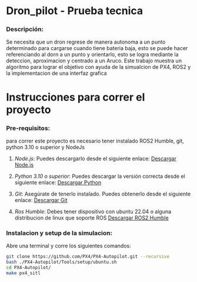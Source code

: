 # Dron_pilot - Prueba tecnica

### Descripción:

Se necesita que un dron regrese de manera autonoma a un punto determinado para cargarse cuando tiene bateria baja, esto se puede hacer referenciando al dorn a un punto y orientarlo, esto se logra mediante la deteccion, aproximacion y centrado a un Aruco. Este trabajo muestra un algoritmo para lograr el objetivo con ayuda de la simualcion de PX4, ROS2 y la implementacion de una interfaz grafica

# Instrucciones para correr el proyecto
### Pre-requisitos:

para correr este proyecto es necesario tener instalado ROS2 Humble, git, python 3.10 o superior y NodeJs

1. *Node.js*: Puedes descargarlo desde el siguiente enlace:
   [Descargar Node.js](https://nodejs.org/en/download/package-manager)

2. *Python 3.10 o superior*: Puedes descargar la versión correcta desde el siguiente enlace:
   [Descargar Python](https://www.python.org/downloads/)

3. *Git*: Asegúrate de tenerlo instalado. Puedes obtenerlo desde el siguiente enlace:
   [Descargar Git](https://git-scm.com/downloads)

4. *Ros Humble*: Debes tener dispositivo con ubuntu 22.04 o alguna distribucion de linux que soporte ROS
    [Descargar ROS2 Humble](https://docs.ros.org/en/humble/Installation.html)

### Instalacion y setup de la simulacion:

Abre una terminal y corre los siguientes comandos:

```bash
git clone https://github.com/PX4/PX4-Autopilot.git --recursive
bash ./PX4-Autopilot/Tools/setup/ubuntu.sh
cd PX4-Autopilot/
make px4_sitl
```
